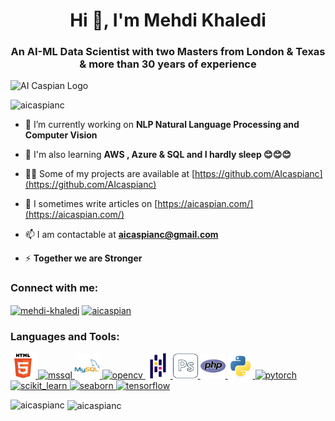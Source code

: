 <h1 align="center">Hi 👋, I'm Mehdi Khaledi</h1>
<h3 align="center">An AI-ML Data Scientist with two Masters from London & Texas & more than 30 years of experience</h3>
<!DOCTYPE html>
<html lang="en">
<head>
<meta charset="UTF-8">

</head>
<body>
    <img src="https://aicaspian.com/wp-content/uploads/2024/01/AICaspian.jpg" alt="AI Caspian Logo">
</body>
</html>

<p align="left"> <img src="https://komarev.com/ghpvc/?username=aicaspianc&label=Profile%20views&color=0e75b6&style=flat" alt="aicaspianc" /> </p>

- 🔭 I’m currently working on **NLP Natural Language Processing and Computer Vision**

- 🌱 I'm also learning **AWS , Azure & SQL and I hardly sleep 😊😊😊**

- 👨‍💻 Some of my projects are available at [https://github.com/AIcaspianc](https://github.com/AIcaspianc)

- 📝 I sometimes write articles on [https://aicaspian.com/](https://aicaspian.com/)

- 📫 I am contactable at **aicaspianc@gmail.com**

- ⚡ **Together we are Stronger**

<h3 align="left">Connect with me:</h3>
<p align="left">
<a href="https://linkedin.com/in/mehdi-khaledi" target="blank"><img align="center" src="https://raw.githubusercontent.com/rahuldkjain/github-profile-readme-generator/master/src/images/icons/Social/linked-in-alt.svg" alt="mehdi-khaledi" height="30" width="40" /></a>
<a href="https://kaggle.com/aicaspian" target="blank"><img align="center" src="https://raw.githubusercontent.com/rahuldkjain/github-profile-readme-generator/master/src/images/icons/Social/kaggle.svg" alt="aicaspian" height="30" width="40" /></a>
</p>

<h3 align="left">Languages and Tools:</h3>
<p align="left"> <a href="https://www.w3.org/html/" target="_blank" rel="noreferrer"> <img src="https://raw.githubusercontent.com/devicons/devicon/master/icons/html5/html5-original-wordmark.svg" alt="html5" width="40" height="40"/> </a> <a href="https://www.microsoft.com/en-us/sql-server" target="_blank" rel="noreferrer"> <img src="https://www.svgrepo.com/show/303229/microsoft-sql-server-logo.svg" alt="mssql" width="40" height="40"/> </a> <a href="https://www.mysql.com/" target="_blank" rel="noreferrer"> <img src="https://raw.githubusercontent.com/devicons/devicon/master/icons/mysql/mysql-original-wordmark.svg" alt="mysql" width="40" height="40"/> </a> <a href="https://opencv.org/" target="_blank" rel="noreferrer"> <img src="https://www.vectorlogo.zone/logos/opencv/opencv-icon.svg" alt="opencv" width="40" height="40"/> </a> <a href="https://pandas.pydata.org/" target="_blank" rel="noreferrer"> <img src="https://raw.githubusercontent.com/devicons/devicon/2ae2a900d2f041da66e950e4d48052658d850630/icons/pandas/pandas-original.svg" alt="pandas" width="40" height="40"/> </a> <a href="https://www.photoshop.com/en" target="_blank" rel="noreferrer"> <img src="https://raw.githubusercontent.com/devicons/devicon/master/icons/photoshop/photoshop-line.svg" alt="photoshop" width="40" height="40"/> </a> <a href="https://www.php.net" target="_blank" rel="noreferrer"> <img src="https://raw.githubusercontent.com/devicons/devicon/master/icons/php/php-original.svg" alt="php" width="40" height="40"/> </a> <a href="https://www.python.org" target="_blank" rel="noreferrer"> <img src="https://raw.githubusercontent.com/devicons/devicon/master/icons/python/python-original.svg" alt="python" width="40" height="40"/> </a> <a href="https://pytorch.org/" target="_blank" rel="noreferrer"> <img src="https://www.vectorlogo.zone/logos/pytorch/pytorch-icon.svg" alt="pytorch" width="40" height="40"/> </a> <a href="https://scikit-learn.org/" target="_blank" rel="noreferrer"> <img src="https://upload.wikimedia.org/wikipedia/commons/0/05/Scikit_learn_logo_small.svg" alt="scikit_learn" width="40" height="40"/> </a> <a href="https://seaborn.pydata.org/" target="_blank" rel="noreferrer"> <img src="https://seaborn.pydata.org/_images/logo-mark-lightbg.svg" alt="seaborn" width="40" height="40"/> </a> <a href="https://www.tensorflow.org" target="_blank" rel="noreferrer"> <img src="https://www.vectorlogo.zone/logos/tensorflow/tensorflow-icon.svg" alt="tensorflow" width="40" height="40"/> </a> </p>

<p><img align="left" src="https://github-readme-stats.vercel.app/api/top-langs?username=aicaspianc&show_icons=true&locale=en&layout=compact" alt="aicaspianc" /></p>

<p>&nbsp;<img align="center" src="https://github-readme-stats.vercel.app/api?username=aicaspianc&show_icons=true&locale=en" alt="aicaspianc" /></p>

